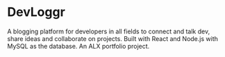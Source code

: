# DevLoggr
A blogging platform for developers in all fields to connect and talk dev, share ideas and collaborate on projects. Built with React and Node.js with MySQL as the database. An ALX portfolio project.
